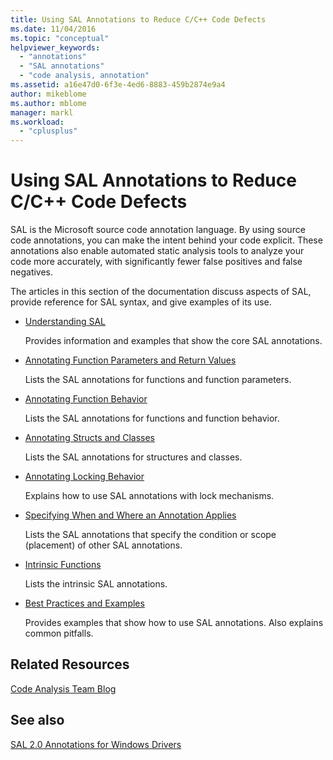 ```yaml
---
title: Using SAL Annotations to Reduce C/C++ Code Defects
ms.date: 11/04/2016
ms.topic: "conceptual"
helpviewer_keywords:
  - "annotations"
  - "SAL annotations"
  - "code analysis, annotation"
ms.assetid: a16e47d0-6f3e-4ed6-8883-459b2874e9a4
author: mikeblome
ms.author: mblome
manager: markl
ms.workload:
  - "cplusplus"
---
```

# Using SAL Annotations to Reduce C/C++ Code Defects
SAL is the Microsoft source code annotation language. By using source code annotations, you can make the intent behind your code explicit. These annotations also enable automated static analysis tools to analyze your code more accurately, with significantly fewer false positives and false negatives.

The articles in this section of the documentation discuss aspects of SAL, provide reference for SAL syntax, and give examples of its use.

- [Understanding SAL](../code-quality/understanding-sal.md)

     Provides information and examples that show the core SAL annotations.

- [Annotating Function Parameters and Return Values](../code-quality/annotating-function-parameters-and-return-values.md)

     Lists the SAL annotations for functions and function parameters.

- [Annotating Function Behavior](../code-quality/annotating-function-behavior.md)

     Lists the SAL annotations for functions and function behavior.

- [Annotating Structs and Classes](../code-quality/annotating-structs-and-classes.md)

     Lists the SAL annotations for structures and classes.

- [Annotating Locking Behavior](../code-quality/annotating-locking-behavior.md)

     Explains how to use SAL annotations with lock mechanisms.

- [Specifying When and Where an Annotation Applies](../code-quality/specifying-when-and-where-an-annotation-applies.md)

     Lists the SAL annotations that specify the condition or scope (placement) of other SAL annotations.

- [Intrinsic Functions](../code-quality/intrinsic-functions.md)

     Lists the intrinsic SAL annotations.

- [Best Practices and Examples](../code-quality/best-practices-and-examples-sal.md)

     Provides examples that show how to use SAL annotations. Also explains common pitfalls.

## Related Resources
[Code Analysis Team Blog](http://go.microsoft.com/fwlink/?LinkId=251197)

## See also
[SAL 2.0 Annotations for Windows Drivers](http://go.microsoft.com/fwlink/?LinkId=250979)
